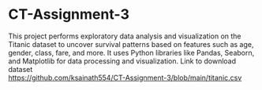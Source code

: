 # CT-Assignment-3
This project performs exploratory data analysis and visualization on the Titanic dataset to uncover survival patterns based on features such as age, gender, class, fare, and more. It uses Python libraries like Pandas, Seaborn, and Matplotlib for data processing and visualization.
Link to download dataset  
https://github.com/ksainath554/CT-Assignment-3/blob/main/titanic.csv
